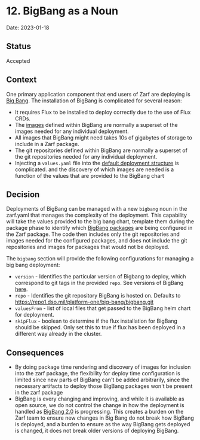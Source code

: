 # 12. BigBang as a Noun

Date: 2023-01-18

## Status

Accepted

## Context

One primary application component that end users of Zarf are deploying is [Big Bang](https://repo1.dso.mil/platform-one/big-bang/bigbang).  The installation of BigBang is complicated for several reason:

- It requires Flux to be installed to deploy correctly due to the use of Flux CRDs. 
- The [images](https://umbrella-bigbang-releases.s3-us-gov-west-1.amazonaws.com/umbrella/1.51.0/package-images.yaml) defined within BigBang are normally a superset of the images needed for any individual deployment.
- All images that BigBang might need takes 10s of gigabytes of storage to include in a Zarf package.
- The git repositories defined within BigBang are normally a superset of the git repositories needed for any individual deployment.
- Injecting a `values.yaml` file into the [default deployment structure](https://repo1.dso.mil/big-bang/bigbang/-/blob/master/base/kustomization.yaml) is complicated.
and the discovery of which images are needed is a function of the values that are provided to the BigBang chart


## Decision

Deployments of BigBang can be managed with a new `bigbang` noun in the zarf.yaml that manages the complexity of the deployment.  This capability will take the values provided to the big bang chart, template them during the package phase to identify which [BigBang packages](https://repo1.dso.mil/big-bang/bigbang/-/blob/master/docs/packages.md) are being configured in the Zarf package.  The code then includes only the git repositories and images needed for the configured packages, and does not include the git repositories and images for packages that would not be deployed.  


 The `bigbang` section will provide the following configurations for managing a big bang deployment:

- `version` - Identifies the particular version of Bigbang to deploy, which correspond to git tags in the provided `repo`.  See versions of BigBang [here](https://repo1.dso.mil/big-bang/bigbang/-/releases).  
- `repo` - Identifies the git repository BigBang is hosted on.  Defaults to https://repo1.dso.mil/platform-one/big-bang/bigbang.git
- `valuesFrom` - list of local files that get passed to the BigBang helm chart for deployment. 
- `skipFlux` - boolean to determine if the flux installation for BigBang should be skipped.  Only set this to true if flux has been deployed in a different way already in the cluster.


## Consequences


- By doing package time rendering and discovery of images for inclusion into the zarf package, the flexibility for deploy time configuration is limited since new parts of BigBang can't be added arbitrarily, since the necessary artifacts to deploy those BigBang packages won't be present in the zarf package
- BigBang is every changing and improving, and while it is available as open source, we do not control the change in how the deployment is handled as [BigBang 2.0](https://repo1.dso.mil/groups/big-bang/-/epics/217) is progressing.  This creates a burden on the Zarf team to ensure new changes in Big Bang do not break how BigBang is deployed, and a burden to ensure as the way BigBang gets deployed is changed, it does not break older versions of deploying BigBang.

